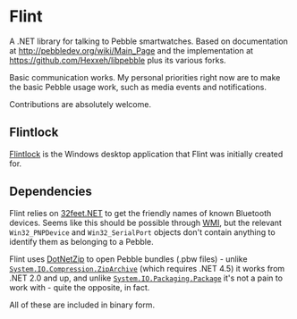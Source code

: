 Flint
=====

A .NET library for talking to Pebble smartwatches. Based on documentation at http://pebbledev.org/wiki/Main_Page 
and the implementation at https://github.com/Hexxeh/libpebble plus its various forks.

Basic communication works.  My personal priorities right now are to make the basic Pebble usage work, such as media
events and notifications.

Contributions are absolutely welcome.  

Flintlock
---
[Flintlock][] is the Windows desktop application that Flint was initially created for.

Dependencies
---
Flint relies on [32feet.NET][] to get the friendly names of known Bluetooth devices.  Seems like this should be 
possible through [WMI][], but the relevant ```Win32_PNPDevice``` and ```Win32_SerialPort``` objects don't contain 
anything to identify them as belonging to a Pebble. 

Flint uses [DotNetZip][] to open Pebble bundles (.pbw files) - unlike [```System.IO.Compression.ZipArchive```][ziparch] 
(which requires .NET 4.5) it works from .NET 2.0 and up, and unlike [```System.IO.Packaging.Package```][package] it's
not a pain to work with - quite the opposite, in fact.

All of these are included in binary form.

[Flintlock]: http://barometz.github.io/flintlock/ "Flintlock"
[32Feet.NET]: http://32feet.codeplex.com/ "32feet.NET - Home"
[WMI]: http://msdn.microsoft.com/en-us/library/windows/desktop/aa394582(v=vs.85).aspx "Windows Management Instrumentation (Windows)"
[DotNetZip]: http://dotnetzip.codeplex.com/ "DotNetZip Library - Home"
[ziparch]: http://msdn.microsoft.com/en-us/library/system.io.compression.ziparchive.aspx "ZipArchive Class (System.IO.Compression)"
[package]: http://msdn.microsoft.com/en-us/library/system.io.packaging.package.aspx "Package Class (System.IO.Packaging)"
